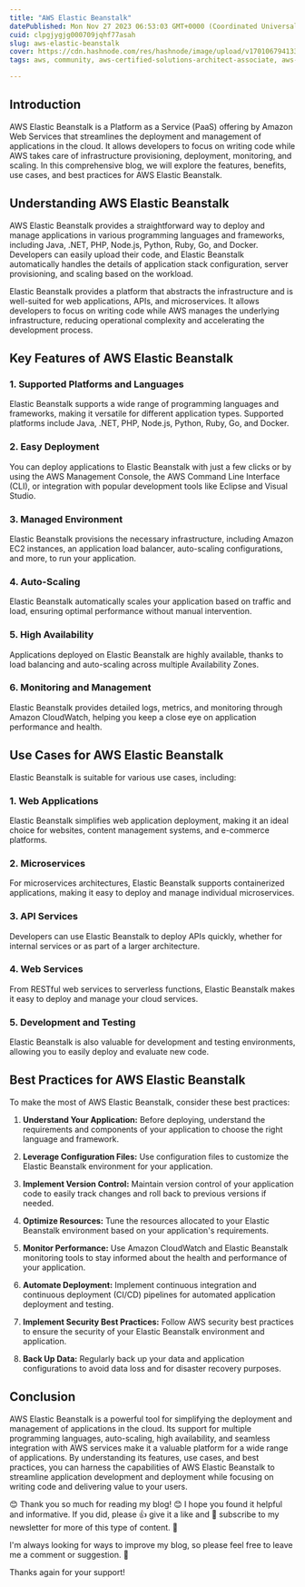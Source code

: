 ```yaml
---
title: "AWS Elastic Beanstalk"
datePublished: Mon Nov 27 2023 06:53:03 GMT+0000 (Coordinated Universal Time)
cuid: clpgjygjg000709jqhf77asah
slug: aws-elastic-beanstalk
cover: https://cdn.hashnode.com/res/hashnode/image/upload/v1701067941331/85eab9ae-4287-4bab-92ff-357ac7dc2a4f.png
tags: aws, community, aws-certified-solutions-architect-associate, aws-community-builder, awsamplify

---
```


## Introdu**ction**

AWS Elastic Beanstalk is a Platform as a Service (PaaS) offering by Amazon Web Services that streamlines the deployment and management of applications in the cloud. It allows developers to focus on writing code while AWS takes care of infrastructure provisioning, deployment, monitoring, and scaling. In this comprehensive blog, we will explore the features, benefits, use cases, and best practices for AWS Elastic Beanstalk.

## **Understanding AWS Elastic Beanstalk**

AWS Elastic Beanstalk provides a straightforward way to deploy and manage applications in various programming languages and frameworks, including Java, .NET, PHP, Node.js, Python, Ruby, Go, and Docker. Developers can easily upload their code, and Elastic Beanstalk automatically handles the details of application stack configuration, server provisioning, and scaling based on the workload.

Elastic Beanstalk provides a platform that abstracts the infrastructure and is well-suited for web applications, APIs, and microservices. It allows developers to focus on writing code while AWS manages the underlying infrastructure, reducing operational complexity and accelerating the development process.

## **Key Features of AWS Elastic Beanstalk**

### **1\. Supported Platforms and Languages**

Elastic Beanstalk supports a wide range of programming languages and frameworks, making it versatile for different application types. Supported platforms include Java, .NET, PHP, Node.js, Python, Ruby, Go, and Docker.

### **2\. Easy Deployment**

You can deploy applications to Elastic Beanstalk with just a few clicks or by using the AWS Management Console, the AWS Command Line Interface (CLI), or integration with popular development tools like Eclipse and Visual Studio.

### **3\. Managed Environment**

Elastic Beanstalk provisions the necessary infrastructure, including Amazon EC2 instances, an application load balancer, auto-scaling configurations, and more, to run your application.

### **4\. Auto-Scaling**

Elastic Beanstalk automatically scales your application based on traffic and load, ensuring optimal performance without manual intervention.

### **5\. High Availability**

Applications deployed on Elastic Beanstalk are highly available, thanks to load balancing and auto-scaling across multiple Availability Zones.

### **6\. Monitoring and Management**

Elastic Beanstalk provides detailed logs, metrics, and monitoring through Amazon CloudWatch, helping you keep a close eye on application performance and health.

## **Use Cases for AWS Elastic Beanstalk**

Elastic Beanstalk is suitable for various use cases, including:

### **1\. Web Applications**

Elastic Beanstalk simplifies web application deployment, making it an ideal choice for websites, content management systems, and e-commerce platforms.

### **2\. Microservices**

For microservices architectures, Elastic Beanstalk supports containerized applications, making it easy to deploy and manage individual microservices.

### **3\. API Services**

Developers can use Elastic Beanstalk to deploy APIs quickly, whether for internal services or as part of a larger architecture.

### **4\. Web Services**

From RESTful web services to serverless functions, Elastic Beanstalk makes it easy to deploy and manage your cloud services.

### **5\. Development and Testing**

Elastic Beanstalk is also valuable for development and testing environments, allowing you to easily deploy and evaluate new code.

## **Best Practices for AWS Elastic Beanstalk**

To make the most of AWS Elastic Beanstalk, consider these best practices:

1. **Understand Your Application:** Before deploying, understand the requirements and components of your application to choose the right language and framework.
    
2. **Leverage Configuration Files:** Use configuration files to customize the Elastic Beanstalk environment for your application.
    
3. **Implement Version Control:** Maintain version control of your application code to easily track changes and roll back to previous versions if needed.
    
4. **Optimize Resources:** Tune the resources allocated to your Elastic Beanstalk environment based on your application's requirements.
    
5. **Monitor Performance:** Use Amazon CloudWatch and Elastic Beanstalk monitoring tools to stay informed about the health and performance of your application.
    
6. **Automate Deployment:** Implement continuous integration and continuous deployment (CI/CD) pipelines for automated application deployment and testing.
    
7. **Implement Security Best Practices:** Follow AWS security best practices to ensure the security of your Elastic Beanstalk environment and application.
    
8. **Back Up Data:** Regularly back up your data and application configurations to avoid data loss and for disaster recovery purposes.
    

## **Conclusion**

AWS Elastic Beanstalk is a powerful tool for simplifying the deployment and management of applications in the cloud. Its support for multiple programming languages, auto-scaling, high availability, and seamless integration with AWS services make it a valuable platform for a wide range of applications. By understanding its features, use cases, and best practices, you can harness the capabilities of AWS Elastic Beanstalk to streamline application development and deployment while focusing on writing code and delivering value to your users.

😊 Thank you so much for reading my blog! 😊 I hope you found it helpful and informative. If you did, please 👍 give it a like and 💌 subscribe to my newsletter for more of this type of content. 💌

I'm always looking for ways to improve my blog, so please feel free to leave me a comment or suggestion. 💬

Thanks again for your support!